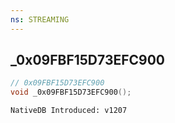 ```yaml
---
ns: STREAMING
---
```

## _0x09FBF15D73EFC900

```c
// 0x09FBF15D73EFC900
void _0x09FBF15D73EFC900();
```

```
NativeDB Introduced: v1207
```

